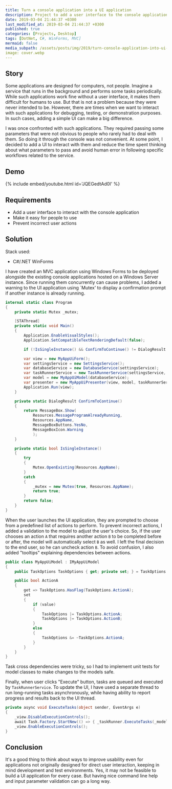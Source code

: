 ```yaml
---
title: Turn a console application into a UI application
description: Project to add a user interface to the console application.
date: 2019-03-04 21:44:37 +0300
last_modified_at: 2019-03-04 21:44:37 +0300
published: true
categories: [Projects, Desktop]
tags: [DotNet, C#, WinForms, MVC]
mermaid: false
media_subpath: /assets/posts/img/2019/turn-console-application-into-ui-application/
image: cover.webp
---
```


## Story
Some applications are designed for computers, not people. Imagine a service that runs in the background and performs some tasks periodically. While such applications work fine without a user interface, it makes them difficult for humans to use. But that is not a problem because they were never intended to be. However, there are times when we want to interact with such applications for debugging, testing, or demonstration purposes. In such cases, adding a simple UI can make a big difference.

I was once confronted with such applications. They required passing some parameters that were not obvious to people who rarely had to deal with them. So doing it through the console was not convenient. At some point, I decided to add a UI to interact with them and reduce the time spent thinking about what parameters to pass and avoid human error in following specific workflows related to the service.

## Demo
{% include embed/youtube.html id='JQEGedtAd0I' %}

## Requirements
- Add a user interface to interact with the console application
- Make it easy for people to use
- Prevent incorrect user actions

## Solution
Stack used:
- C#/.NET WinForms

I have created an MVC application using Windows Forms to be deployed alongside the existing console applications hosted on a Windows Server instance. Since running them concurrently can cause problems, I added a warning to the UI application using `Mutex' to display a confirmation prompt if another instance is already running.

```csharp
internal static class Program
{
    private static Mutex _mutex;

    [STAThread]
    private static void Main()
    {
        Application.EnableVisualStyles();
        Application.SetCompatibleTextRenderingDefault(false);

        if (!IsSingleInstance() && ConfirmToContinue() != DialogResult.Yes) return;

        var view = new MyAppUiForm();
        var settingsService = new SettingsService();
        var databaseService = new DatabaseService(settingsService);
        var taskRunnerService = new TaskRunnerService(settingsService, databaseService);
        var model = new MyAppUiModel(databaseService);
        var presenter = new MyAppUiPresenter(view, model, taskRunnerService);
        Application.Run(view);
    }

    private static DialogResult ConfirmToContinue()
    {
        return MessageBox.Show(
            Resources.MessageProgramAlreadyRunning,
            Resources.AppName,
            MessageBoxButtons.YesNo,
            MessageBoxIcon.Warning
            );
    }

    private static bool IsSingleInstance()
    {
        try
        {
            Mutex.OpenExisting(Resources.AppName);
        }
        catch
        {
            _mutex = new Mutex(true, Resources.AppName);
            return true;
        }
        return false;
    }
}
```

When the user launches the UI application, they are prompted to choose from a predefined list of actions to perform. To prevent incorrect actions, I added a validation to the model to adjust the user's choice. So, if the user chooses an action `A` that requires another action `B` to be completed before or after, the model will automatically select `B` as well. I left the final decision to the end user, so he can uncheck action `B`. To avoid confusion, I also added "tooltips" explaining dependencies between actions.

```csharp
public class MyAppUiModel : IMyAppUiModel
{
    public TaskOptions TaskOptions { get; private set; } = TaskOptions.None;

    public bool ActionA
    {
        get => TaskOptions.HasFlag(TaskOptions.ActionA);
        set
        {
            if (value)
            {
                TaskOptions |= TaskOptions.ActionA;
                TaskOptions |= TaskOptions.ActionB;
            }
            else
            {
                TaskOptions &= ~TaskOptions.ActionA;
            }
        }
    }
}
```

Task cross dependencies were tricky, so I had to implement unit tests for model classes to make changes to the models safe.

Finally, when user clicks "Execute" button, tasks are queued and executed by `TaskRunnerService`. To update the UI, I have used a separate thread to run long-running tasks asynchronously, while having ability to report progress and results back to the UI thread.

```csharp
private async void ExecuteTasks(object sender, EventArgs e)
{
    _view.DisableExecutionControls();
    await Task.Factory.StartNew(() => { _taskRunner.ExecuteTasks(_model.TaskOptions, _model.Clients); });
    _view.EnableExecutionControls();
}
```

## Conclusion
It's a good thing to think about ways to improve usability even for applications not originally designed for direct user interaction, keeping in mind development and test environments. Yes, it may not be feasible to build a UI application for every case. But having nice command line help and input parameter validation can go a long way.
